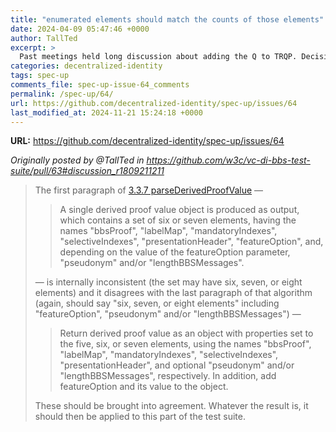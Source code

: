 ```yaml
---
title: "enumerated elements should match the counts of those elements"
date: 2024-04-09 05:47:46 +0000
author: TallTed
excerpt: >
  Past meetings held long discussion about adding the Q to TRQP. Decision was made in past. I can't find the notes. 
categories: decentralized-identity
tags: spec-up
comments_file: spec-up-issue-64_comments
permalink: /spec-up/64/
url: https://github.com/decentralized-identity/spec-up/issues/64
last_modified_at: 2024-11-21 15:24:18 +0000
---
```



**URL:** https://github.com/decentralized-identity/spec-up/issues/64

_Originally posted by @TallTed in https://github.com/w3c/vc-di-bbs-test-suite/pull/63#discussion_r1809211211_

> The first paragraph of [3.3.7 parseDerivedProofValue](https://w3c.github.io/vc-di-bbs/#parsederivedproofvalue) —
>
>> A single derived proof value object is produced as output, which contains a set of six or seven elements, having the names "bbsProof", "labelMap", "mandatoryIndexes", "selectiveIndexes", "presentationHeader", "featureOption", and, depending on the value of the featureOption parameter, "pseudonym" and/or "lengthBBSMessages".
>
>— is internally inconsistent (the set may have six, seven, or eight elements) and it disagrees with the last paragraph of that algorithm (again, should say "six, seven, or eight elements" including "featureOption", "pseudonym" and/or "lengthBBSMessages") —
>
>> Return derived proof value as an object with properties set to the five, six, or seven elements, using the names "bbsProof", "labelMap", "mandatoryIndexes", "selectiveIndexes", "presentationHeader", and optional "pseudonym" and/or "lengthBBSMessages", respectively. In addition, add featureOption and its value to the object.
>
> These should be brought into agreement. Whatever the result is, it should then be applied to this part of the test suite.
